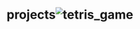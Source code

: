 # projects![tetris_game](https://github.com/idanpaz/projects/assets/132878773/7a9ab716-ff76-49e5-8584-ae50e5fb8670)
